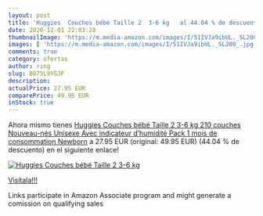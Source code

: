 ```yaml
---
layout: post
title: 'Huggies  Couches bébé Taille 2  3-6 kg   al 44.04 % de descuento'
date: 2020-12-01 22:03:28
thumbnailImage: 'https://m.media-amazon.com/images/I/51IVJa9ibUL._SL200_.jpg'
images: [ 'https://m.media-amazon.com/images/I/51IVJa9ibUL._SL200_.jpg' ]
comments: true
category: ofertas
author: ring
slug: B075L9YGJF
description:
actualPrice: 27.95 EUR
comparePrice: 49.95 EUR
inStock: true
---
```


Ahora mismo tienes [Huggies  Couches bébé Taille 2  3-6 kg   210 couches  Nouveau-nés  Unisexe  Avec indicateur d’humidité  Pack 1 mois de consommation  Newborn](https://www.amazon.fr/dp/B075L9YGJF/?tag=tolees0d-21) a 27.95 EUR (original: 49.95 EUR) (44.04 %  de descuento) en el siguiente enlace!

[![Huggies  Couches bébé Taille 2  3-6 kg  ](https://m.media-amazon.com/images/I/51IVJa9ibUL._SL200_.jpg)](https://www.amazon.fr/dp/B075L9YGJF/?tag=tolees0d-21)

[Visítala!!!](https://www.amazon.fr/dp/B075L9YGJF/?tag=tolees0d-21)

Links participate in Amazon Associate program and might generate a comission on qualifying sales
